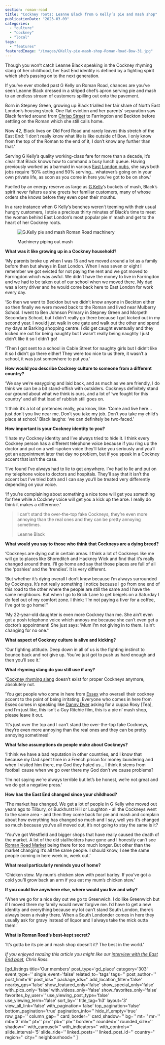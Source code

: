 ```yaml
---
section: roman-road
title: "Cockney roots: Leanne Black from G Kelly’s pie and mash shop"
publicationDate: "2023-03-09"
categories: 
  - "culture"
  - "cockney"
  - "local"
tags: 
  - "features"
featuredImage: "/images/GKelly-pie-mash-shop-Roman-Road-Bow-31.jpg"
---
```


Though you won’t catch Leanne Black speaking in the Cockney rhyming slang of her childhood, her East End identity is defined by a fighting spirit which she’s passing on to the next generation.

If you’ve ever strolled past G Kelly on Roman Road, chances are you’ve seen Leanne Black dressed in a striped chef’s apron serving pie and mash to an endless stream of customers spilling out onto the pavement. 

Born in Stepney Green, growing up Black trialled her fair share of North East London’s housing stock. One flat eviction and her parents’ separation saw Black ferried around from [Chrisp Street](https://romanroadlondon.com/best-east-london-markets/) to Farringdon and Beckton before settling on the Roman which she still calls home.

Now 42, Black lives on Old Ford Road and rarely leaves this stretch of the East End: ‘I don’t really know what life is like outside of Bow. I only know from the top of the Roman to the end of it, I don’t know any further than that.’ 

Serving G Kelly’s quality working-class fare for more than a decade, it’s clear that Black knows how to command a busy lunch queue. Having previously worked as a barmaid in various [East London pubs](https://romanroadlondon.com/emma-tarbard-florist-arms-pub-manager/), she says both jobs require ‘50% acting and 50% serving… whatever’s going on in your own private life, as soon as you come in here you’ve got to be on show.’ 

Fuelled by an energy reserve as large as [G Kelly](https://romanroadlondon.com/g-kelly-pie-mash-shop-working-class-food/)’s buckets of mash, Black’s spirit never falters as she greets her familiar customers, many of whose orders she knows before they even open their mouths. 

In a rare instance when G Kelly’s benches weren’t teeming with their usual hungry customers, I stole a precious thirty minutes of Black’s time to meet the woman behind East London’s most popular pie n’ mash and get to the heart of her Cockney roots.

<figure>

![G.Kelly pie and mash Roman Road machinery](/images/GKelly-pie-mash-shop-Roman-Road-Bow-38-1024x683.jpg)

<figcaption>

Machinery piping out mash

</figcaption>

</figure>

**What was it like growing up in a Cockney household?**

‘My parents broke up when I was 15 and we moved around a lot as a family before then but always in East London. When I was seven or eight I remember we got evicted for not paying the rent and we got moved to Farringdon which was awful. We didn’t have the money to live in Farringdon and we had to be taken out of our school when we moved there. My dad was a lorry driver and he would come back here to East London for work every day.

‘So then we went to Beckton but we didn’t know anyone in Beckton either so then finally we were moved back to the Roman and lived near Mulberry School. I went to Ben Johnson Primary in Stepney Green and Morpeth Secondary School, but I didn’t really go there because I got kicked out in my second year. I would just walk in one gate and walk out the other and spend my days at Barking shopping centre. I did get caught eventually and they kicked me out for being naughty but I wasn’t really being naughty I just didn’t like it so I didn’t go!

‘Then I got sent to a school in Cable Street for naughty girls but I didn’t like it so I didn’t go there either! They were too nice to us there, it wasn’t a school, it was just somewhere to put you.’

**How would you describe Cockney culture to someone from a different country?**

‘We say we’re easygoing and laid back, and as much as we are friendly, I do think we can be a bit stand-offish with outsiders. Cockneys definitely stand our ground about what we think is ours, and a lot of ‘we fought for this country’ and all that load of rubbish still goes on. 

‘I think it’s a lot of pretences really, you know, like: ‘Come and live here… just don’t you live near me. Don’t you take my job. Don’t you take my child’s place at school.’ Black laughs: ‘we can definitely be two-faced.’

**How important is your Cockney identity to you?**

‘I hate my Cockney identity and I’ve always tried to hide it. I think every Cockney person has a different telephone voice because if you ring up the doctor and put on a well-spoken voice they’ll take you seriously and you’ll get an appointment later that day no problem, but if you speak in a Cockney accent that isn’t the case.

‘I’ve found I’ve always had to lie to get anywhere. I’ve had to lie and put on my telephone voice to doctors and hospitals. They’ll say that it isn’t the accent but I’ve tried both and I can say you’ll be treated very differently depending on your voice. 

‘If you’re complaining about something a nice tone will get you something for free while a Cockney voice will get you a kick up the arse. I really do think it makes a difference.’ 

> I can’t stand the over-the-top fake Cockneys, they’re even more annoying than the real ones and they can be pretty annoying sometimes.
> 
> Leanne Black

**What would you say to those who think that Cockneys are a dying breed?**

‘Cockneys are dying out in certain areas. I think a lot of Cockneys like me will go to places like Shoreditch and Hackney Wick and find that it’s really changed around there. I’ll go home and say that those places are full of all the ‘poshies’ and the ‘trendies’. It is very different.

‘But whether it’s dying overall I don’t know because I’m always surrounded by Cockneys. It’s not really something I notice because I go from one end of this road to the other where the people are still the same and I have the same neighbours. But when I go to Brick Lane to get beigels on a Saturday I do feel out of my comfort zone. I think: ‘I’m not paying a fiver for a coffee, I’ve got to go home!’’

‘My 22-year-old daughter is even more Cockney than me. She ain’t even got a posh telephone voice which annoys me because she can’t even get a doctor’s appointment! She just says: ‘Mum I’m not giving in to them. I ain’t changing for no one.’’

**What aspect of Cockney culture is alive and kicking?**

‘Our fighting attitude. Deep down in all of us is the fighting instinct to bounce back and not give up. You’ve just got to push us hard enough and then you’ll see it.’

**What rhyming slang do you still use if any?**

‘[Cockney rhyming slang](https://romanroadlondon.com/cockney-rhyming-slang-money/) doesn’t exist for proper Cockneys anymore, absolutely not. 

‘You get people who come in here from [Essex](https://romanroadlondon.com/is-essex-cockney/) who oversell their cockney accent to the point of being irritating. Everyone who comes in here from Essex comes in speaking like [Danny Dyer](https://romanroadlondon.com/new-generation-famous-cockney-people/) asking for a cuppa Rosy \[Tea\], and I’m just like, this isn’t a Guy Ritchie film, this is a pie n’ mash shop, please leave it out. 

‘It’s just over the top and I can’t stand the over-the-top fake Cockneys, they’re even more annoying than the real ones and they can be pretty annoying sometimes!’

**What false assumptions do people make about Cockneys?**

‘I think we have a bad reputation in other countries, and I know that because my Dad spent time in a French prison for money laundering and when I visited him there, my God they hated us… I think it stems from football cause when we go over there my God don’t we cause problems?

‘I’m not saying we’re always terrible but let’s be honest, we’re not great and we do get a negative press.’ 

**How has the East End changed since your childhood?**

‘The market has changed. We get a lot of people in G Kelly who moved out years ago to Tilbury, or Buckhurst Hill or Loughton - all the Cockneys went to the same area - and then they come back for pie and mash and complain about how everything has changed so much and I say, well yes it’s changed so much because you’ve all moved out, it’s not going to stay the same is it?

‘You’ve got Westfield and bigger shops that have really caused the death of the market. A lot of the old stallholders have gone and I honestly can’t see [Roman Road Market](https://romanroadlondon.com/roman-road-market-history/) being there for too much longer. But other than the market changing It’s all the same people. I should know, I see the same people coming in here week in, week out.’

**What meal particularly reminds you of home?**

‘Chicken stew. My mum’s chicken stew with pearl barley. If you’ve got a cold you’ll grow back an arm if you eat my mum’s chicken stew.’

**If you could live anywhere else, where would you live and why?**

‘When we go for a nice day out we go to Greenwich. I do like Greenwich but if I moved there my family would never forgive me. I’d have to get a new identity and everything because my lot can’t stand South London, there’s always been a rivalry there. When a South Londonder comes in here they usually ask for gravy instead of liquor and I always take the mick outta them.’

**What is Roman Road’s best-kept secret?**

‘It’s gotta be its pie and mash shop doesn’t it? The best in the world.’

_If you enjoyed reading this article you might like our [interview with the East End poet](https://romanroadlondon.com/chris-ross-east-end-poet/), Chris Ross._

\[gd\_listings title='Our members' post\_type='gd\_place' category='303' event\_type='' single\_event='false' related\_to='tags' tags='' post\_author='' post\_limit='6' post\_ids='' package\_ids='' add\_location\_filter='false' nearby\_gps='false' show\_featured\_only='false' show\_special\_only='false' with\_pics\_only='false' with\_videos\_only='false' show\_favorites\_only='false' favorites\_by\_user='' use\_viewing\_post\_type='false' use\_viewing\_term='false' sort\_by='' title\_tag='h3' layout='3' view\_all\_link='false' with\_pagination='false' top\_pagination='false' bottom\_pagination='true' pagination\_info='' hide\_if\_empty='true' row\_gap='' column\_gap='' card\_border='' card\_shadow='' bg='' mt='' mr='' mb='3' ml='' pt='' pr='' pb='' pl='' border='' rounded='' rounded\_size='' shadow='' with\_carousel='' with\_indicators='' with\_controls='' slide\_interval='5' slide\_ride='' linked\_posts='' linked\_post\_id='' country='' region='' city='' neighbourhood='' \]

